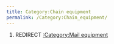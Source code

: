 ```yaml
---
title: Category:Chain equipment
permalink: /Category:Chain_equipment/
---
```


1.  REDIRECT [:Category:Mail
    equipment](:Category:Mail_equipment "wikilink")